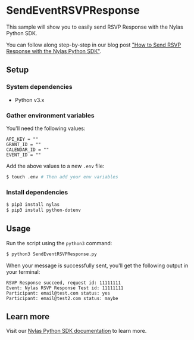 # SendEventRSVPResponse

This sample will show you to easily send RSVP Response with the Nylas Python SDK.

You can follow along step-by-step in our blog post ["How to Send RSVP Response with the Nylas Python SDK"](https://www.nylas.com/blog/category/developers/).

## Setup

### System dependencies

- Python v3.x

### Gather environment variables

You'll need the following values:

```text
API_KEY = ""
GRANT_ID = ""
CALENDAR_ID = ""
EVENT_ID = ""
```

Add the above values to a new `.env` file:

```bash
$ touch .env # Then add your env variables
```

### Install dependencies

```bash
$ pip3 install nylas
$ pip3 install python-dotenv
```

## Usage

Run the script using the `python3` command:

```bash
$ python3 SendEventRSVPResponse.py
```

When your message is successfully sent, you'll get the following output in your terminal:

```text
RSVP Response succeed, request id: 11111111
Event: Nylas RSVP Response Test id: 11111111
Participant: email@test.com status: yes
Participant: email@test2.com status: maybe
```

## Learn more

Visit our [Nylas Python SDK documentation](https://developer.nylas.com/docs/v3-beta/) to learn more.
